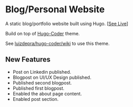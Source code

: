 # Blog/Personal Website

A static blog/portfolio website built using Hugo. [[See Live](https://abrahamalen.github.io/alen-abraham.github.io/)]

Build on top of [Hugo-Coder](https://github.com/luizdepra/hugo-coder) theme.

See [luizdepra/hugo-coder/wiki](https://github.com/luizdepra/hugo-coder/wiki) to use this theme.

## New Features

- Post on Linkedin published.
- Blogpost on UI/UX Design published.
- Published second blogpost.
- Published first blogpost.
- Enabled the about page content.  
- Enabled post section.
